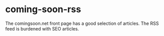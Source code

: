 # coming-soon-rss

The comingsoon.net front page has a good selection of articles.
The RSS feed is burdened with SEO articles.
